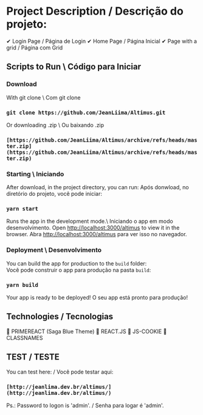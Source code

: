 # Project Description / Descrição do projeto:
✔ Login Page / Página de Login
✔ Home Page / Página Inicial
✔ Page with a grid / Página com Grid

## Scripts to Run \ Código para Iniciar

### Download

With git clone \ Com git clone
### `git clone https://github.com/JeanLiima/Altimus.git`

Or downloading .zip \ Ou baixando .zip
### `[https://github.com/JeanLiima/Altimus/archive/refs/heads/master.zip](https://github.com/JeanLiima/Altimus/archive/refs/heads/master.zip)`

### Starting \ Iniciando

After download, in the project directory, you can run:
Após donwload, no diretório do projeto, você pode iniciar:
### `yarn start`

Runs the app in the development mode.\ Iniciando o app em modo desenvolvimento.
Open [http://localhost:3000/altimus](http://localhost:3000/altimus) to view it in the browser.
Abra [http://localhost:3000/altimus](http://localhost:3000/altimus)  para ver isso no navegador.

### Deployment \ Desenvolvimento

You can build the app for production to the `build` folder:\
Você pode construir o app para produção na pasta `build`:
### `yarn build`

Your app is ready to be deployed!
O seu app está pronto para produção!

## Technologies / Tecnologias

🚀 PRIMEREACT (Saga Blue Theme)
🚀 REACT.JS
🚀 JS-COOKIE
🚀 CLASSNAMES


## TEST / TESTE

You can test here: / Você pode testar aqui:
### `[http://jeanlima.dev.br/altimus/](http://jeanlima.dev.br/altimus/)`

Ps.: Password to logon is 'admin'. / Senha para logar é 'admin'.
